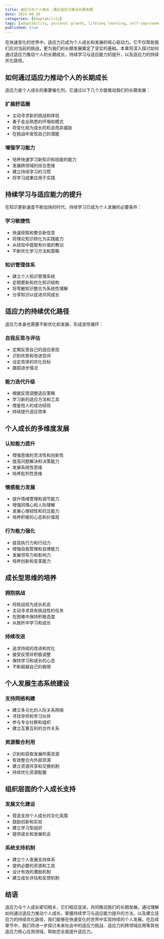 ```yaml
---
title: 适应力与个人成长：通过适应力推动长期发展
date: 2025-08-30
categories: [Adaptability]
tags: [adaptability, personal growth, lifelong learning, self-improvement, development]
published: true
---
```


在快速变化的世界中，适应力已成为个人成长和发展的核心驱动力。它不仅帮助我们应对当前的挑战，更为我们的长期发展奠定了坚实的基础。本章将深入探讨如何通过适应力推动个人的长期成长，持续学习与适应能力的提升，以及适应力的持续优化路径。

## 如何通过适应力推动个人的长期成长

适应力是个人成长的重要催化剂，它通过以下几个方面推动我们的长期发展：

### 扩展舒适圈
- 主动寻求新的挑战和体验
- 勇于走出熟悉的环境和模式
- 将变化视为成长的机会而非威胁
- 在挑战中发现自己的潜能

### 增强学习能力
- 培养快速学习新知识和技能的能力
- 发展跨领域的综合思维
- 建立持续学习的习惯
- 将学习成果应用于实践

## 持续学习与适应能力的提升

在知识更新速度不断加快的时代，持续学习已成为个人发展的必要条件：

### 学习敏捷性
- 快速获取和整合新信息
- 将理论知识转化为实践能力
- 从经验中提取有价值的教训
- 不断优化学习方法和策略

### 知识管理体系
- 建立个人知识管理系统
- 定期更新和优化知识结构
- 将零散知识整合为系统性理解
- 分享知识以促进共同成长

## 适应力的持续优化路径

适应力本身也需要不断优化和发展，形成良性循环：

### 自我反思与评估
- 定期反思自己的适应表现
- 识别优势和改进空间
- 设定具体的优化目标
- 跟踪进步情况

### 能力迭代升级
- 根据反馈调整适应策略
- 学习新的适应方法和工具
- 借鉴他人的成功经验
- 持续提升适应效率

## 个人成长的多维度发展

### 认知能力提升
- 增强思维的灵活性和创新性
- 提高问题解决和决策能力
- 发展系统性思维
- 培养批判性思维

### 情感能力发展
- 提升情绪管理和调节能力
- 增强同理心和人际理解
- 发展心理韧性和抗压能力
- 培养积极的心态和价值观

### 行为能力强化
- 提高执行力和行动力
- 增强自我管理和自律能力
- 发展领导力和影响力
- 培养创新和变革能力

## 成长型思维的培养

### 拥抱挑战
- 将挑战视为成长机会
- 主动寻求具有挑战性的任务
- 在困难中保持积极态度
- 从挫折中学习和成长

### 持续改进
- 追求持续的改进和优化
- 接受反馈并积极调整
- 保持学习和成长的心态
- 不断超越自己的极限

## 个人发展生态系统建设

### 支持网络构建
- 建立多元化的人际关系网络
- 寻找导师和学习伙伴
- 参与专业社群和组织
- 建立互惠互利的合作关系

### 资源整合利用
- 识别和获取发展所需资源
- 有效整合内外部资源
- 建立资源共享和交换机制
- 持续优化资源配置

## 组织层面的个人成长支持

### 发展文化建设
- 营造支持个人成长的文化氛围
- 鼓励创新和实验
- 建立学习型组织
- 提供成长和发展机会

### 系统支持机制
- 建立个人发展支持体系
- 提供必要的资源和工具
- 设计有效的激励机制
- 建立成长评估和反馈机制

## 结语

适应力与个人成长密切相关，它们相互促进，共同推动我们的长期发展。通过理解如何通过适应力推动个人成长，掌握持续学习与适应能力提升的方法，以及建立适应力的持续优化路径，我们能够在快速变化的世界中实现持续的个人发展。在后续章节中，我们将进一步探讨未来社会中的适应力挑战、适应力的跨领域应用等其他适应力核心应用领域，帮助您全面提升适应力。